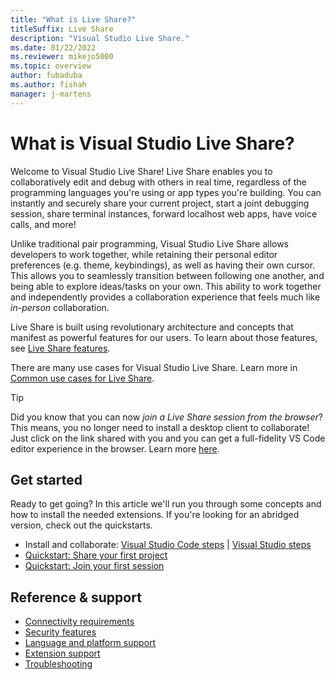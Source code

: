 ```yaml
---
title: "What is Live Share?"
titleSuffix: Live Share
description: "Visual Studio Live Share."
ms.date: 01/22/2022
ms.reviewer: mikejo5000
ms.topic: overview
author: fubaduba
ms.author: fishah
manager: j-martens
---
```


# What is Visual Studio Live Share?

Welcome to Visual Studio Live Share! Live Share enables you to collaboratively edit and debug with others in real time, regardless of the programming languages you're using or app types you're building. You can instantly and securely share your current project, start a joint  debugging session, share terminal instances, forward localhost web apps, have voice calls, and more!

Unlike traditional pair programming, Visual Studio Live Share allows developers to work together, while retaining their personal editor preferences (e.g. theme, keybindings), as well as having their own cursor. This allows you to seamlessly transition between following one another, and being able to explore ideas/tasks on your own. This ability to work together and independently provides a collaboration experience that feels much like _in-person_ collaboration.

Live Share is built using revolutionary architecture and concepts that manifest as powerful features for our users. To learn about those features, see [Live Share features](overview/features.md).

There are many use cases for Visual Studio Live Share. Learn more in [Common use cases for Live Share](../docs/reference/use-cases.md).

> [!TIP]
> Did you know that you can now *join a Live Share session from the browser*? This means, you no longer need to install a desktop client to collaborate! Just click on the link shared with you and you can get a full-fidelity VS Code editor experience in the browser. Learn more [here](quickstart/browser-join.md).

## Get started

Ready to get going? In this article we'll run you through some concepts and how to install the needed extensions. If you're looking for an abridged version, check out the quickstarts.

- Install and collaborate: [Visual Studio Code steps](./use/install-live-share-visual-studio-code.md) | [Visual Studio steps](./use/install-live-share-visual-studio.md)
- [Quickstart: Share your first project](quickstart/share.md)
- [Quickstart: Join your first session](quickstart/join.md)

## Reference & support

- [Connectivity requirements](reference/connectivity.md)
- [Security features](reference/security.md)
- [Language and platform support](reference/platform-support.md)
- [Extension support](reference/extensions.md)
- [Troubleshooting](troubleshooting.md)
